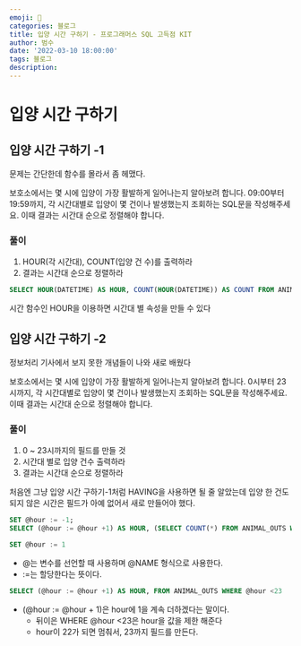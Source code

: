 ```yaml
---
emoji: 🏃
categories: 블로그
title: 입양 시간 구하기 - 프로그래머스 SQL 고득점 KIT
author: 범수
date: '2022-03-10 18:00:00'
tags: 블로그
description:
---
```

<!-- 
튜토리얼, 하우 투 가이드, 설명 ,레퍼런스 
https://documentation.divio.com/tutorials/
-->
# 입양 시간 구하기

## 입양 시간 구하기 -1

문제는 간단한데 함수를 몰라서 좀 헤맸다.

보호소에서는 몇 시에 입양이 가장 활발하게 일어나는지 알아보려 합니다. 09:00부터 19:59까지, 각 시간대별로 입양이 몇 건이나 발생했는지 조회하는 SQL문을 작성해주세요. 이때 결과는 시간대 순으로 정렬해야 합니다.

### 풀이

1. HOUR(각 시간대), COUNT(입양 건 수)를 출력하라
2. 결과는 시간대 순으로 정렬하라

```SQL
SELECT HOUR(DATETIME) AS HOUR, COUNT(HOUR(DATETIME)) AS COUNT FROM ANIMAL_OUTS GROUP BY HOUR(DATETIME) HAVING HOUR>=9 AND HOUR <= 19 ORDER BY HOUR(DATETIME) ASC
```

시간 함수인 HOUR을 이용하면 시간대 별 속성을 만들 수 있다

## 입양 시간 구하기 -2

정보처리 기사에서 보지 못한 개념들이 나와 새로 배웠다

보호소에서는 몇 시에 입양이 가장 활발하게 일어나는지 알아보려 합니다. 0시부터 23시까지, 각 시간대별로 입양이 몇 건이나 발생했는지 조회하는 SQL문을 작성해주세요. 이때 결과는 시간대 순으로 정렬해야 합니다.

### 풀이

1. 0 ~ 23시까지의 필드를 만들 것
2. 시간대 별로 입양 건수 출력하라
3. 결과는 시간대 순으로 정렬하라

처음엔 그냥 입양 시간 구하기-1처럼 HAVING을 사용하면 될 줄 알았는데 입양 한 건도 되지 않은 시간은 필드가 아예 없어서 새로 만들어야 했다.

```SQL
SET @hour := -1;
SELECT (@hour := @hour +1) AS HOUR, (SELECT COUNT(*) FROM ANIMAL_OUTS WHERE HOUR(DATETIME)=@hour) AS COUNT FROM ANIMAL_OUTS WHERE @hour <23
```

```SQL
SET @hour := 1
```

* @는 변수를 선언할 때 사용하며 @NAME 형식으로 사용한다.
* :=는 할당한다는 뜻이다.

```SQL
SELECT (@hour := @hour +1) AS HOUR, FROM ANIMAL_OUTS WHERE @hour <23
```

* (@hour := @hour + 1)은 hour에 1을 계속 더하겠다는 말이다.
  * 뒤이은 WHERE @hour <23은 hour을 값을 제한 해준다
  * hour이 22가 되면 멈춰서, 23까지 필드를 만든다.